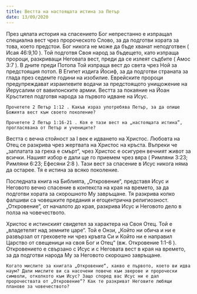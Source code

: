 ```yaml
---
title: Вестта на настоящата истина за Петър
date: 13/09/2020
---
```


През цялата история на спасението Бог непрестанно е изпращал специална вест чрез пророческото Слово, за да подготви хората за това, което предстои. Бог никога не може да бъде хванат неподготвен ( Исая 46:9,10 ). Той подготвя Своя народ за бъдещето, като изпраща пророци, разкриващи Неговата вест, преди да се излеят съдбите ( Амос 3:7 ). В дните преди Потопа Той изпраща вест до света чрез Ной за предстоящия потоп. В Египет издига Йосиф, за да подготви страната за глада през седемте години на изобилие. Еврейските пророци предупреждават израилевите водачи за предстоящото унищожение на Йерусалим от вавилонските армии. Вестта за покаяние на Йоан Кръстител подготвя народа за първото идване на Исус.

`Прочетете 2 Петър 1:12 . Какъв израз употребява Петър, за да опише Божията вест към своето поколение?`

`Прочетете 2 Петър 1:16-21 . Коя е тази вест на „настоящата истина”, прогласявана от Петър и учениците?`

Вестта с вечна стойност за I век е идването на Христос. Любовта на Отец се разкрива чрез жертвата на Христос на кръста. Въпреки че „заплатата за греха е смърт“, чрез Христос е осигурен вечният живот за всички. Нашият избор е дали ще го приемем чрез вяра ( Римляни 3:23; Римляни 6:23; Ефесяни 2:8 ). Тази вест за спасение в Исус никога няма да остарее. Тя е истина за всяко поколение.

Последната книга на Библията, „Откровение“, представя Исус и Неговото вечно спасение в контекста на края на времето, за да подготви хората за скорошното Му завръщане. Тя разкрива колко фалшиви са човешките предания и егоцентрична религиозност. „Откровение“, от началото до края, разкрива Исус и Неговото дело в полза на човечеството.

Христос е истинският свидетел за характера на Своя Отец. Той е „владетелят над земните царе“. Той е Онзи, „Който ни обича и ни е развързал от греховете ни чрез кръвта Си и Който ни е направил Царство от свещеници на своя Бог и Отец“ (вж. Откровение 1:1-6 ). Откровението е свързано с Исус и с Неговата вест в края на времето, за да подготви народа Му за Неговото скорошно завръщане.

`Когато мислите за книгата „Откровение“, какво е първото, което ви идва наум? Дали мислите ви са насочени повече към зверове и пророчески символи, отколкото към Исус? Защо според вас Исус ни е дал пророчествата от „Откровение“? Как те разкриват Неговите любящи планове за човечеството?`